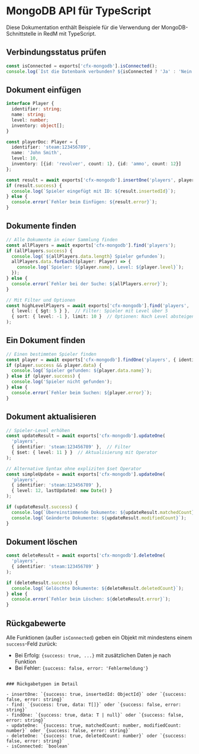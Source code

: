 # MongoDB API für TypeScript

Diese Dokumentation enthält Beispiele für die Verwendung der MongoDB-Schnittstelle in RedM mit TypeScript.

## Verbindungsstatus prüfen

```typescript
const isConnected = exports['cfx-mongodb'].isConnected();
console.log(`Ist die Datenbank verbunden? ${isConnected ? 'Ja' : 'Nein'}`);
```

## Dokument einfügen

```typescript
interface Player {
  identifier: string;
  name: string;
  level: number;
  inventory: object[];
}

const playerDoc: Player = {
  identifier: 'steam:123456789',
  name: 'John Smith',
  level: 10,
  inventory: [{id: 'revolver', count: 1}, {id: 'ammo', count: 12}]
};

const result = await exports['cfx-mongodb'].insertOne('players', playerDoc);
if (result.success) {
  console.log(`Spieler eingefügt mit ID: ${result.insertedId}`);
} else {
  console.error(`Fehler beim Einfügen: ${result.error}`);
}
```

## Dokumente finden

```typescript
// Alle Dokumente in einer Sammlung finden
const allPlayers = await exports['cfx-mongodb'].find('players');
if (allPlayers.success) {
  console.log(`${allPlayers.data.length} Spieler gefunden`);
  allPlayers.data.forEach((player: Player) => {
    console.log(`Spieler: ${player.name}, Level: ${player.level}`);
  });
} else {
  console.error(`Fehler bei der Suche: ${allPlayers.error}`);
}

// Mit Filter und Optionen
const highLevelPlayers = await exports['cfx-mongodb'].find('players', 
  { level: { $gt: 5 } },  // Filter: Spieler mit Level über 5
  { sort: { level: -1 }, limit: 10 }  // Optionen: Nach Level absteigend sortiert, max. 10 Ergebnisse
);
```

## Ein Dokument finden

```typescript
// Einen bestimmten Spieler finden
const player = await exports['cfx-mongodb'].findOne('players', { identifier: 'steam:123456789' });
if (player.success && player.data) {
  console.log(`Spieler gefunden: ${player.data.name}`);
} else if (player.success) {
  console.log('Spieler nicht gefunden');
} else {
  console.error(`Fehler beim Suchen: ${player.error}`);
}
```

## Dokument aktualisieren

```typescript
// Spieler-Level erhöhen
const updateResult = await exports['cfx-mongodb'].updateOne(
  'players',
  { identifier: 'steam:123456789' },  // Filter
  { $set: { level: 11 } }  // Aktualisierung mit Operator
);

// Alternative Syntax ohne expliziten $set Operator
const simpleUpdate = await exports['cfx-mongodb'].updateOne(
  'players',
  { identifier: 'steam:123456789' },
  { level: 12, lastUpdated: new Date() }
);

if (updateResult.success) {
  console.log(`Übereinstimmende Dokumente: ${updateResult.matchedCount}`);
  console.log(`Geänderte Dokumente: ${updateResult.modifiedCount}`);
}
```

## Dokument löschen

```typescript
const deleteResult = await exports['cfx-mongodb'].deleteOne(
  'players',
  { identifier: 'steam:123456789' }
);

if (deleteResult.success) {
  console.log(`Gelöschte Dokumente: ${deleteResult.deletedCount}`);
} else {
  console.error(`Fehler beim Löschen: ${deleteResult.error}`);
}
```

## Rückgabewerte

Alle Funktionen (außer `isConnected`) geben ein Objekt mit mindestens einem `success`-Feld zurück:
- Bei Erfolg: `{success: true, ...}` mit zusätzlichen Daten je nach Funktion
- Bei Fehler: `{success: false, error: 'Fehlermeldung'}`
```

### Rückgabetypen im Detail

- insertOne: `{success: true, insertedId: ObjectId}` oder `{success: false, error: string}`
- find: `{success: true, data: T[]}` oder `{success: false, error: string}`
- findOne: `{success: true, data: T | null}` oder `{success: false, error: string}`
- updateOne: `{success: true, matchedCount: number, modifiedCount: number}` oder `{success: false, error: string}`
- deleteOne: `{success: true, deletedCount: number}` oder `{success: false, error: string}`
- isConnected: `boolean`
```